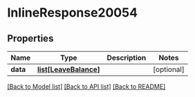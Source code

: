 # InlineResponse20054

## Properties
Name | Type | Description | Notes
------------ | ------------- | ------------- | -------------
**data** | [**list[LeaveBalance]**](LeaveBalance.md) |  | [optional] 

[[Back to Model list]](../README.md#documentation-for-models) [[Back to API list]](../README.md#documentation-for-api-endpoints) [[Back to README]](../README.md)


